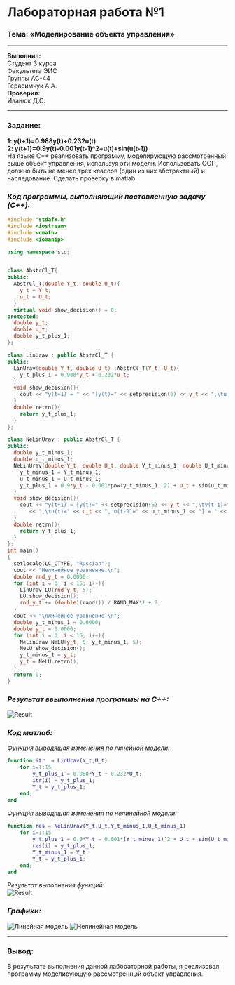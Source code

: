 # Лабораторная работа №1
### Тема: «Моделирование объекта управления»
----------
**Выполнил:** <br>                                                                                                                       Студент 3 курса <br> 
Факультета ЭИС <br>                                                                                                                                      Группы АС-44  <br> 
Герасимчук А.А.<br> 
**Проверил:**<br> 
Иванюк Д.С.
 
 ----------
### Задание:<br>
**1: y(t+1)=0.988y(t)+0.232u(t)** <br>
**2: y(t+1)=0.9y(t)-0.001y(t-1)^2+u(t)+sin(u(t-1))**<br>
На языке C++ реализовать программу, моделирующую рассмотренный выше объект управления, используя эти модели.  Использовать ООП, должно быть не менее трех классов (один из них абстрактный) и наследование. Сделать проверку в matlab.

  ### *Код программы, выполняющий поставленную задачу (С++):*
```cpp
#include "stdafx.h"
#include <iostream>
#include <cmath>
#include <iomanip>

using namespace std;


class AbstrCl_T{
public:
  AbstrCl_T(double Y_t, double U_t){
    y_t = Y_t;
    u_t = U_t;
  }
  virtual void show_decision() = 0;
protected:
  double y_t;
  double u_t;
  double y_t_plus_1;
};

class LinUrav : public AbstrCl_T {
public:
  LinUrav(double Y_t, double U_t) :AbstrCl_T(Y_t, U_t){
    y_t_plus_1 = 0.988*y_t + 0.232*u_t;
  }
  void show_decision(){
    cout << "y(t+1) = " << "[y(t)=" << setprecision(6) << y_t << ",\tu(t)=" << u_t << "] = " << setprecision(6) << y_t_plus_1 << endl;
  }
  double retrn(){
    return y_t_plus_1;
  }
};

class NeLinUrav : public AbstrCl_T {
public:
  double y_t_minus_1;
  double u_t_minus_1;
  NeLinUrav(double Y_t, double U_t, double Y_t_minus_1, double U_t_minus_1) :AbstrCl_T(Y_t, U_t){
    y_t_minus_1 = Y_t_minus_1;
    u_t_minus_1 = U_t_minus_1;
    y_t_plus_1 = 0.9*y_t - 0.001*pow(y_t_minus_1, 2) + u_t + sin(u_t_minus_1);
  }
  void show_decision(){
    cout << "y(t+1) = [y(t)=" << setprecision(6) << y_t << ",\ty(t-1)=" << setprecision(6) << y_t_minus_1 
       << ",\tu(t)=" << u_t << ", u(t-1)=" << u_t_minus_1 << "] = " << setprecision(6) << y_t_plus_1 << endl;
  }
  double retrn(){
    return y_t_plus_1;
  }
};
int main()
{
  setlocale(LC_CTYPE, "Russian");
  cout << "Нелинейное уравнение:\n";
  double rnd_y_t = 0.0000;
  for (int i = 0; i < 15; i++){
    LinUrav LU(rnd_y_t, 5);
    LU.show_decision();
    rnd_y_t += (double)(rand()) / RAND_MAX*1 + 2;
  }
  cout << "\nЛинейное уравнение:\n";
  double y_t_minus_1 = 0.0000;
  double y_t = 0.0000;
  for (int i = 0; i < 15; i++){
    NeLinUrav NeLU(y_t, 5, y_t_minus_1, 5);
    NeLU.show_decision();
    y_t_minus_1 = y_t;
    y_t = NeLU.retrn();
  }
  return 0;
}

```
### *Результат ввыполнения программы на C++:* <br>
![Result](https://github.com/idzm/mmipu-lab-16-17/blob/master/trunk/as0004407/task_01/1.png) <br>

### *Код матлаб:*
*Функция выводящая изменения по линейной модели:*
```matlab
function itr  = LinUrav(Y_t,U_t)
    for i=1:15 
        y_t_plus_1 = 0.988*Y_t + 0.232*U_t;
        itr(i) = y_t_plus_1;
        Y_t = y_t_plus_1;
    end;
end

```
*Функция выводящая изменения по нелинейной модели:* 
```matlab
function res = NeLinUrav(Y_t,U_t,Y_t_minus_1,U_t_minus_1)
    for i=1:15
        y_t_plus_1 = 0.9*Y_t - 0.001*(Y_t_minus_1)^2 + U_t + sin(U_t_minus_1);
        res(i) = y_t_plus_1;
        Y_t_minus_1 = Y_t;
        Y_t = y_t_plus_1;
    end;
end
```
*Результат выполнения функций:* <br>
![Result](https://github.com/idzm/mmipu-lab-16-17/blob/master/trunk/as0004407/task_01/2.png) <br>
### *Графики:*
![Линейная модель](https://github.com/idzm/mmipu-lab-16-17/blob/master/trunk/as0004407/task_01/3.png) 
![Нелинейная модель](https://github.com/idzm/mmipu-lab-16-17/blob/master/trunk/as0004407/task_01/4.png)

-------------
### Вывод: 
В результате выполнения данной лабораторной работы, я реализовал программу моделирующую рассмотренный объект управления.
